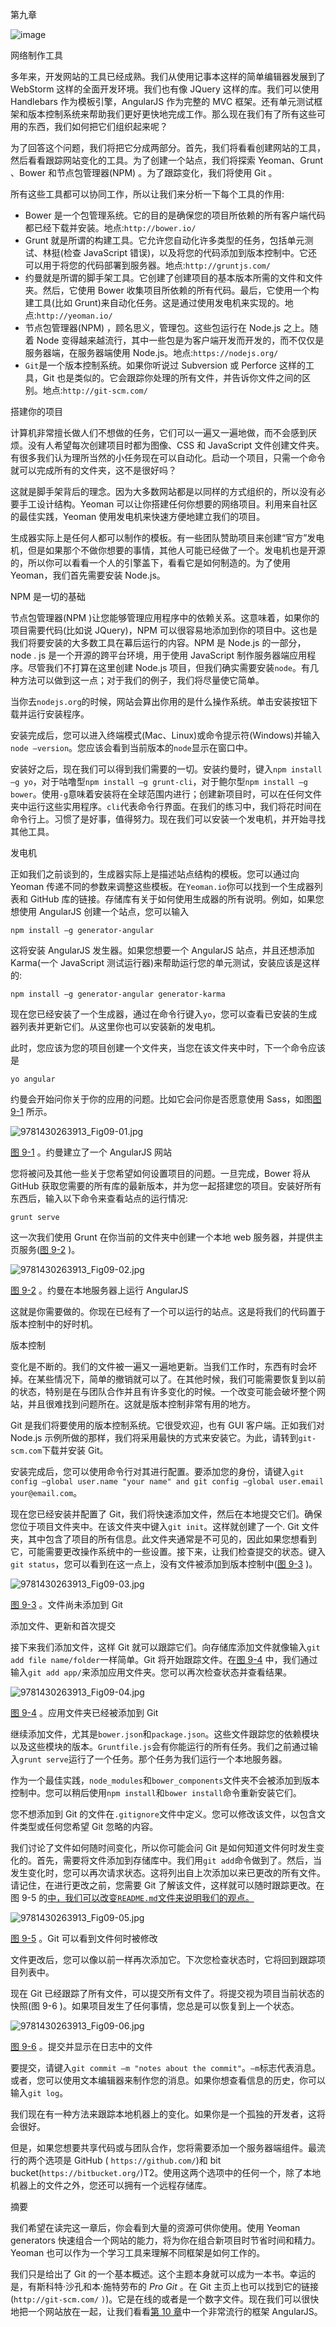第九章

![image](../Images/image00230.jpeg)

网络制作工具

多年来，开发网站的工具已经成熟。我们从使用记事本这样的简单编辑器发展到了 WebStorm 这样的全面开发环境。我们也有像 JQuery 这样的库。我们可以使用 Handlebars 作为模板引擎，AngularJS 作为完整的 MVC 框架。还有单元测试框架和版本控制系统来帮助我们更好更快地完成工作。那么现在我们有了所有这些可用的东西，我们如何把它们组织起来呢？

为了回答这个问题，我们将把它分成两部分。首先，我们将看看创建网站的工具，然后看看跟踪网站变化的工具。为了创建一个站点，我们将探索 Yeoman、Grunt 、Bower 和节点包管理器(NPM) 。为了跟踪变化，我们将使用 Git 。

所有这些工具都可以协同工作，所以让我们来分析一下每个工具的作用:

*   Bower 是一个包管理系统。它的目的是确保您的项目所依赖的所有客户端代码都已经下载并安装。地点:`http://bower.io/`
*   Grunt 就是所谓的构建工具。它允许您自动化许多类型的任务，包括单元测试、林挺(检查 JavaScript 错误)，以及将您的代码添加到版本控制中。它还可以用于将您的代码部署到服务器。地点:`http://gruntjs.com/`
*   约曼就是所谓的脚手架工具。它创建了创建项目的基本版本所需的文件和文件夹。然后，它使用 Bower 收集项目所依赖的所有代码。最后，它使用一个构建工具(比如 Grunt)来自动化任务。这是通过使用发电机来实现的。地点:`http://yeoman.io/`
*   节点包管理器(NPM) ，顾名思义，管理包。这些包运行在 Node.js 之上。随着 Node 变得越来越流行，其中一些包是为客户端开发而开发的，而不仅仅是服务器端，在服务器端使用 Node.js。地点:`https://nodejs.org/`
*   `Git`是一个版本控制系统。如果你听说过 Subversion 或 Perforce 这样的工具，Git 也是类似的。它会跟踪你处理的所有文件，并告诉你文件之间的区别。地点:`http://git-scm.com/`

搭建你的项目

计算机非常擅长做人们不想做的任务，它们可以一遍又一遍地做，而不会感到厌烦。没有人希望每次创建项目时都为图像、CSS 和 JavaScript 文件创建文件夹。有很多我们认为理所当然的小任务现在可以自动化。启动一个项目，只需一个命令就可以完成所有的文件夹，这不是很好吗？

这就是脚手架背后的理念。因为大多数网站都是以同样的方式组织的，所以没有必要手工设计结构。Yeoman 可以让你搭建任何你想要的网络项目。利用来自社区的最佳实践，Yeoman 使用发电机来快速方便地建立我们的项目。

生成器实际上是任何人都可以制作的模板。有一些团队赞助项目来创建“官方”发电机，但是如果那个不做你想要的事情，其他人可能已经做了一个。发电机也是开源的，所以你可以看看一个人的引擎盖下，看看它是如何制造的。为了使用 Yeoman，我们首先需要安装 Node.js。

NPM 是一切的基础

节点包管理器(NPM )让您能够管理应用程序中的依赖关系。这意味着，如果你的项目需要代码(比如说 JQuery)，NPM 可以很容易地添加到你的项目中。这也是我们将要安装的大多数工具在幕后运行的内容。NPM 是 Node.js 的一部分，node . js 是一个开源的跨平台环境，用于使用 JavaScript 制作服务器端应用程序。尽管我们不打算在这里创建 Node.js 项目，但我们确实需要安装`node`。有几种方法可以做到这一点；对于我们的例子，我们将尽量使它简单。

当你去`nodejs.org`的时候，网站会算出你用的是什么操作系统。单击安装按钮下载并运行安装程序。

安装完成后，您可以进入终端模式(Mac、Linux)或命令提示符(Windows)并输入`node –version`。您应该会看到当前版本的`node`显示在窗口中。

安装好之后，现在我们可以得到我们需要的一切。安装约曼时，键入`npm install –g yo`，对于咕噜型`npm install –g grunt-cli`，对于鲍尔型`npm install –g bower`。使用`-g`意味着安装将在全球范围内进行；创建新项目时，可以在任何文件夹中运行这些实用程序。`cli`代表命令行界面。在我们的练习中，我们将花时间在命令行上。习惯了是好事，值得努力。现在我们可以安装一个发电机，并开始寻找其他工具。

发电机

正如我们之前谈到的，生成器实际上是描述站点结构的模板。您可以通过向 Yeoman 传递不同的参数来调整这些模板。在`Yeoman.io`你可以找到一个生成器列表和 GitHub 库的链接。存储库有关于如何使用生成器的所有说明。例如，如果您想使用 AngularJS 创建一个站点，您可以输入

```
npm install –g generator-angular
```

这将安装 AngularJS 发生器。如果您想要一个 AngularJS 站点，并且还想添加 Karma(一个 JavaScript 测试运行器)来帮助运行您的单元测试，安装应该是这样的:

```
npm install –g generator-angular generator-karma
```

现在您已经安装了一个生成器，通过在命令行键入`yo`，您可以查看已安装的生成器列表并更新它们。从这里你也可以安装新的发电机。

此时，您应该为您的项目创建一个文件夹，当您在该文件夹中时，下一个命令应该是

```
yo angular
```

约曼会开始问你关于你的应用的问题。比如它会问你是否愿意使用 Sass，如图[图 9-1](#Fig1) 所示。

![9781430263913_Fig09-01.jpg](../Images/image00247.jpeg)

[图 9-1](#_Fig1) 。约曼建立了一个 AngularJS 网站

您将被问及其他一些关于您希望如何设置项目的问题。一旦完成，Bower 将从 GitHub 获取您需要的所有库的最新版本，并为您一起搭建您的项目。安装好所有东西后，输入以下命令来查看站点的运行情况:

```
grunt serve
```

这一次我们使用 Grunt 在你当前的文件夹中创建一个本地 web 服务器，并提供主页服务([图 9-2](#Fig2) )。

![9781430263913_Fig09-02.jpg](../Images/image00248.jpeg)

[图 9-2](#_Fig2) 。约曼在本地服务器上运行 AngularJS

这就是你需要做的。你现在已经有了一个可以运行的站点。这是将我们的代码置于版本控制中的好时机。

版本控制

变化是不断的。我们的文件被一遍又一遍地更新。当我们工作时，东西有时会坏掉。在某些情况下，简单的撤销就可以了。在其他时候，我们可能需要恢复到以前的状态，特别是在与团队合作并且有许多变化的时候。一个改变可能会破坏整个网站，并且很难找到问题所在。这就是版本控制非常有用的地方。

Git 是我们将要使用的版本控制系统。它很受欢迎，也有 GUI 客户端。正如我们对 Node.js 示例所做的那样，我们将采用最快的方式来安装它。为此，请转到`git-scm.com`下载并安装 Git。

安装完成后，您可以使用命令行对其进行配置。要添加您的身份，请键入`git config –global user.name "your name" and git config –global user.email` `your@email.com`。

现在您已经安装并配置了 Git，我们将快速添加文件，然后在本地提交它们。确保您位于项目文件夹中。在该文件夹中键入`git init`。这样就创建了一个. Git 文件夹，其中包含了项目的所有信息。此文件夹通常是不可见的，因此如果您想看到它，可能需要更改操作系统中的一些设置。接下来，让我们检查提交的状态。键入`git status`，您可以看到在这一点上，没有文件被添加到版本控制中([图 9-3](#Fig3) )。

![9781430263913_Fig09-03.jpg](../Images/image00249.jpeg)

[图 9-3](#_Fig3) 。文件尚未添加到 Git

添加文件、更新和首次提交

接下来我们添加文件，这样 Git 就可以跟踪它们。向存储库添加文件就像输入`git add file name/folder`一样简单。Git 将开始跟踪文件。在[图 9-4](#Fig4) 中，我们通过输入`git add app/`来添加应用文件夹。您可以再次检查状态并查看结果。

![9781430263913_Fig09-04.jpg](../Images/image00250.jpeg)

[图 9-4](#_Fig4) 。应用文件夹已经被添加到 Git

继续添加文件，尤其是`bower.json`和`package.json`。这些文件跟踪您的依赖模块以及这些模块的版本。`Gruntfile.js`会有你能运行的所有任务。我们之前通过输入`grunt serve`运行了一个任务。那个任务为我们运行一个本地服务器。

作为一个最佳实践，`node_modules`和`bower_components`文件夹不会被添加到版本控制中。您可以稍后使用`npm install`和`bower install`命令重新安装它们。

您不想添加到 Git 的文件在`.gitignore`文件中定义。您可以修改该文件，以包含文件类型或任何您希望 Git 忽略的内容。

我们讨论了文件如何随时间变化，所以你可能会问 Git 是如何知道文件何时发生变化的。首先，需要将文件添加到存储库中。我们用`git add`命令做到了。然后，当发生变化时，您可以再次请求状态。这将列出自上次添加以来已更改的所有文件。请记住，在进行更改之前，您需要 Git 了解该文件，这样就可以随时跟踪更改。在图 9-5 的[中，我们可以改变`README.md`文件来说明我们的观点。](#Fig5)

![9781430263913_Fig09-05.jpg](../Images/image00251.jpeg)

[图 9-5](#_Fig5) 。Git 可以看到文件何时被修改

文件更改后，您可以像以前一样再次添加它。下次您检查状态时，它将回到跟踪项目列表中。

现在 Git 已经跟踪了所有文件，可以提交所有文件了。将提交视为项目当前状态的快照(图 9-6 )。如果项目发生了任何事情，您总是可以恢复到上一个状态。

![9781430263913_Fig09-06.jpg](../Images/image00252.jpeg)

[图 9-6](#_Fig6) 。提交并显示在日志中的文件

要提交，请键入`git commit –m "notes about the commit"`。`–m`标志代表消息。或者，您可以使用文本编辑器来制作您的消息。如果你想查看信息的历史，你可以输入`git log`。

我们现在有一种方法来跟踪本地机器上的变化。如果你是一个孤独的开发者，这将会很好。

但是，如果您想要共享代码或与团队合作，您将需要添加一个服务器端组件。最流行的两个选项是 GitHub ( `https://github.com/`)和 bit bucket(`https://bitbucket.org/`)T2。使用这两个选项中的任何一个，除了本地机器上的文件之外，您还可以拥有一个远程存储库。

摘要

我们希望在读完这一章后，你会看到大量的资源可供你使用。使用 Yeoman generators 快速组合一个网站的能力，将为你在组合新项目时节省时间和精力。Yeoman 也可以作为一个学习工具来理解不同框架是如何工作的。

我们只是给出了 Git 的一个基本概述。这个主题本身就可以成为一本书。幸运的是，有斯科特·沙孔和本·施特劳布的 *Pro Git* 。在 Git 主页上也可以找到它的链接(`http://git-scm.com/` `)`)。它是在线的或者是一个数字文件。现在我们可以很快地把一个网站放在一起，让我们看看[第 10 章](10.html)中一个非常流行的框架 AngularJS。